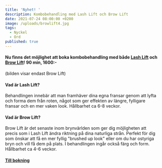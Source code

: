 ```yaml
---
title: 'Nyhet! '
description: Kombobehandling med Lash Lift och Brow Lift
date: 2021-07-24 08:00:00 +0200
image: /uploads/browlift4.jpg
tags:
  - Nyckel
  - Ord
published: true
---
```

#### Nu finns det möjlighet att boka kombobehandling med b&aring;de [Lash Lift](/lashlift/) och [Brow Lift](/behandlingar/brow-lift-lamination/)\! 90 min, 1600:-

(bilden visar endast Brow Lift)

#### **Vad är Lash Lift?**

Behandlingen innebär att man framhäver dina egna fransar genom att lyfta och forma dem fr&aring;n roten, n&aring;got som ger effekten av längre, fylligare fransar och en mer vaken look. H&aring;llbarhet ca 6-8 veckor.

#### **Vad är Brow Lift?**

Brow Lift är det senaste inom brynvärlden som ger dig möjligheten att precis som i Lash Lift ändra riktning p&aring; dina naturliga str&aring;n. Perfekt för dig som önskar att f&aring; en mer fyllig "brushed up look" eller om du har ostyriga bryn och vill f&aring; dem p&aring; plats. I behandlingen ing&aring;r ocks&aring; färg och form. H&aring;llbarhet ca 4-6 veckor.

#### [Till bokning](/bokning/)
